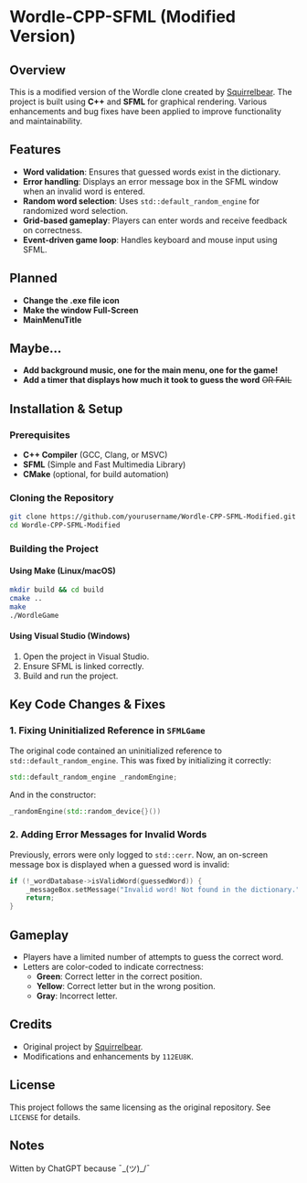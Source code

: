 # Wordle-CPP-SFML (Modified Version)

## Overview
This is a modified version of the Wordle clone created by [Squirrelbear](https://github.com/Squirrelbear/Wordle-CPP-SMFL). The project is built using **C++** and **SFML** for graphical rendering. Various enhancements and bug fixes have been applied to improve functionality and maintainability.

## Features
- **Word validation**: Ensures that guessed words exist in the dictionary.
- **Error handling**: Displays an error message box in the SFML window when an invalid word is entered.
- **Random word selection**: Uses `std::default_random_engine` for randomized word selection.
- **Grid-based gameplay**: Players can enter words and receive feedback on correctness.
- **Event-driven game loop**: Handles keyboard and mouse input using SFML.


## Planned
- **Change the .exe file icon**
- **Make the window Full-Screen**
- **MainMenuTitle**

## Maybe...
- **Add background music, one for the main menu, one for the game!**
- **Add a timer that displays how much it took to guess the word** ~~OR FAIL~~

## Installation & Setup
### Prerequisites
- **C++ Compiler** (GCC, Clang, or MSVC)
- **SFML** (Simple and Fast Multimedia Library)
- **CMake** (optional, for build automation)

### Cloning the Repository
```sh
git clone https://github.com/yourusername/Wordle-CPP-SFML-Modified.git
cd Wordle-CPP-SFML-Modified
```

### Building the Project
#### Using Make (Linux/macOS)
```sh
mkdir build && cd build
cmake ..
make
./WordleGame
```

#### Using Visual Studio (Windows)
1. Open the project in Visual Studio.
2. Ensure SFML is linked correctly.
3. Build and run the project.

## Key Code Changes & Fixes
### 1. **Fixing Uninitialized Reference in `SFMLGame`**
The original code contained an uninitialized reference to `std::default_random_engine`. This was fixed by initializing it correctly:
```cpp
std::default_random_engine _randomEngine;
```
And in the constructor:
```cpp
_randomEngine(std::random_device{}())
```

### 2. **Adding Error Messages for Invalid Words**
Previously, errors were only logged to `std::cerr`. Now, an on-screen message box is displayed when a guessed word is invalid:
```cpp
if (!_wordDatabase->isValidWord(guessedWord)) {
    _messageBox.setMessage("Invalid word! Not found in the dictionary.");
    return;
}
```

## Gameplay
- Players have a limited number of attempts to guess the correct word.
- Letters are color-coded to indicate correctness:
  - **Green**: Correct letter in the correct position.
  - **Yellow**: Correct letter but in the wrong position.
  - **Gray**: Incorrect letter.

## Credits
- Original project by [Squirrelbear](https://github.com/Squirrelbear/Wordle-CPP-SMFL).
- Modifications and enhancements by `112EU8K`.

## License
This project follows the same licensing as the original repository. See `LICENSE` for details.

## Notes
Witten by ChatGPT because  ¯\_(ツ)_/¯
